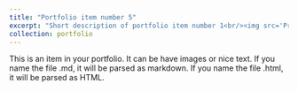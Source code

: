 ```yaml
---
title: "Portfolio item number 5"
excerpt: "Short description of portfolio item number 1<br/><img src='Project-19 summary.jpg'>"
collection: portfolio
---
```


This is an item in your portfolio. It can be have images or nice text. If you name the file .md, it will be parsed as markdown. If you name the file .html, it will be parsed as HTML.
